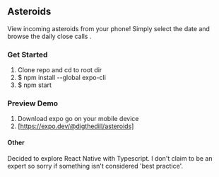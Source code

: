 ## Asteroids

View incoming asteroids from your phone! Simply select the date and browse the daily close calls .

### Get Started

1. Clone repo and cd to root dir
2. $ npm install --global expo-cli
3. $ npm start

### Preview Demo

1. Download expo go on your mobile device
2. [https://expo.dev/@digthedill/asteroids]

#### Other

Decided to explore React Native with Typescript. I don't claim to be an expert so sorry if something isn't considered 'best practice'.
